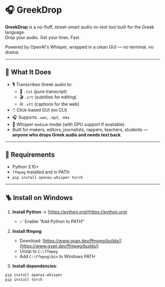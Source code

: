 # 🎧 GreekDrop

**GreekDrop** is a no-fluff, street-smart audio-to-text tool built for the Greek language.  
Drop your audio. Get your lines. Fast.

Powered by OpenAI's Whisper, wrapped in a clean GUI — no terminal, no drama.

---

## 🧠 What It Does

- 🎙️ Transcribes Greek audio to:
  - 📝 `.txt` (pure transcript)
  - 🎬 `.srt` (subtitles for editing)
  - 🌐 `.vtt` (captions for the web)
- 🖱️ Click-based GUI (no CLI)
- 🎧 Supports `.wav`, `.mp3`, `.m4a`
- 🧠 Whisper `medium` model (with GPU support if available)
- Built for makers, editors, journalists, rappers, teachers, students — **anyone who drops Greek audio and needs text back**.

---

## 🚦 Requirements

- Python 3.10+
- `ffmpeg` installed and in PATH
- `pip install openai-whisper torch`

---

## 🪜 Install on Windows

1. **Install Python** → [https://python.org](https://python.org)
   - ✅ Enable “Add Python to PATH”

2. **Install ffmpeg**:
   - Download: [https://www.gyan.dev/ffmpeg/builds/](https://www.gyan.dev/ffmpeg/builds/)
   - Unzip to `C:\ffmpeg`
   - Add `C:\ffmpeg\bin` to Windows PATH

3. **Install dependencies**:
```bash
pip install openai-whisper
pip install torch
